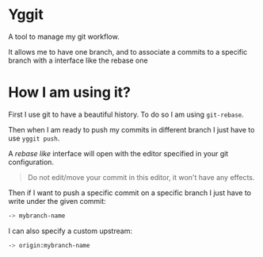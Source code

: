 # Yggit

A tool to manage my git workflow.

It allows me to have one branch, and to associate a commits to a specific branch with a interface like the rebase one

# How I am using it?

First I use git to have a beautiful history. To do so I am using `git-rebase`.

Then when I am ready to push my commits in different branch I just have to use `yggit push`.

A _rebase like_ interface will open with the editor specified in your git configuration.

> Do not edit/move your commit in this editor, it won't have any effects.

Then if I want to push a specific commit on a specific branch I just have to write under the given commit:

```bash
-> mybranch-name
```

I can also specify a custom upstream:

```bash
-> origin:mybranch-name
```
